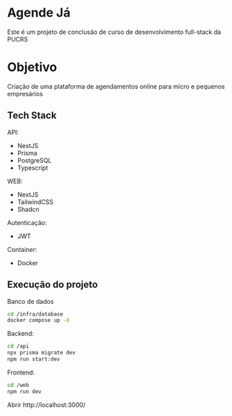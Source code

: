 # Agende Já

Este é um projeto de conclusão de curso de desenvolvimento full-stack da PUCRS

# Objetivo

Criação de uma plataforma de agendamentos online para micro e pequenos empresários

## Tech Stack

API:
* NestJS
* Prisma
* PostgreSQL
* Typescript

WEB:
* NextJS
* TailwindCSS
* Shadcn
	
Autenticação:
* JWT

Container:
* Docker


## Execução do projeto

Banco de dados
```bash
cd /infra/database
docker compose up -d
```
Backend:
```bash
cd /api
npx prisma migrate dev
npm run start:dev
```

Frontend:
```bash
cd /web
npm run dev
```
Abrir http://localhost:3000/
